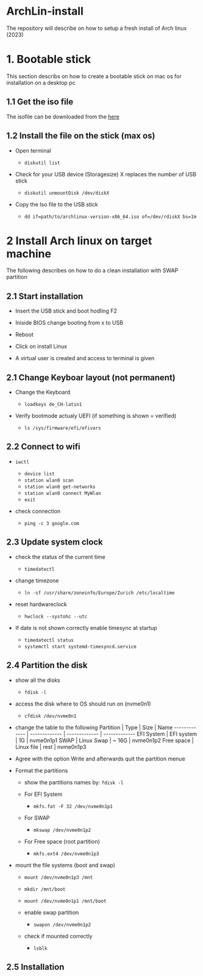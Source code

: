 # ArchLin-install
The repository will describe on how to setup a fresh install of Arch linux (2023)

# 1. Bootable stick
This section describs on how to create a bootable stick on mac os for installation on a desktop pc

## 1.1 Get the iso file
The isofile can be downloaded from the [here](https://archlinux.org/download/ "here title")

## 1.2 Install the file on the stick (max os)
- Open terminal
  - ```diskutil list```

- Check for your USB device (Storagesize) X replaces the number of USB stick
  - ``` diskutil unmountDisk /dev/diskX ```

- Copy the Iso file to the USB stick
  - ``` dd if=path/to/archlinux-version-x86_64.iso of=/dev/rdiskX bs=1m ``` 

# 2 Install Arch linux on target machine
The following describes on how to do a clean installation with SWAP partition

## 2.1 Start installation
- Insert the USB stick and boot hodling F2

- Iniside BIOS change booting from x to USB

- Reboot

- Click on install Linux

- A virtual user is created and access to terminal is given

## 2.1 Change Keyboar layout (not permanent)
- Change the Keyboard
  - ``` loadkeys de_CH-latin1 ```

- Verify bootmode actualy UEFI (if something is shown = verified)
  - ``` ls /sys/firmware/efi/efivars ```

## 2.2 Connect to wifi
- ``` iwctl ```
  - ``` device list ```
  - ``` station wlan0 scan ```
  - ``` station wlan0 get-networks ```
  - ``` station wlan0 connect MyWlan ```
  - ``` exit ```

- check connection
  - ``` ping -c 3 google.com ```

## 2.3 Update system clock
- check the status of the current time
  - ``` timedatectl ```

- change timezone
  - ``` ln -sf /usr/share/zoneinfo/Europe/Zurich /etc/localtime ```

- reset hardwareclock
  - ``` hwclock --systohc --utc ```

- If date is not shown correctly enable timesync at startup
  - ``` timedatectl status ```
  - ``` systemctl start systemd-timesyncd.service ```


## 2.4 Partition the disk
- show all the disks
  - ``` fdisk -l ```

- access the disk where to OS should run on (nvme0n1)
  - ``` cfdisk /dev/nvme0n1 ```

- change the table to the following 
    Partition     | Type          | Size          | Name
    ------------- | ------------- | ------------- | -------------
    EFI System    | EFI system    | 1G            | nvme0n1p1
    SWAP          | Linux Swap    | ~ 16G         | nvme0n1p2
    Free space    | Linux file    | rest          | nvme0n1p3

- Agree with the option Write and afterwards quit the partition menue

- Format the partitions
  - show the partitions names by:
    ``` fdisk -l ```
  
  - For EFI System
    - ``` mkfs.fat -F 32 /dev/nvme0n1p1 ```

  - For SWAP
    - ``` mkswap /dev/nvme0n1p2 ```
    
  - For Free space (root partition)
    - ``` mkfs.ext4 /dev/nvme0n1p3 ```

- mount the file systems (boot and swap)
  - ``` mount /dev/nvme0n1p3 /mnt ```
  - ``` mkdir /mnt/boot ```
  - ``` mount /dev/nvme0n1p1 /mnt/boot ```

  - enable swap partition
    - ``` swapon /dev/nvme0n1p2 ```
  
  - check if mounted correctly
    - ``` lsblk ```

## 2.5 Installation
  
